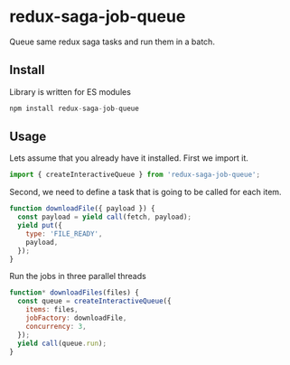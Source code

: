 # redux-saga-job-queue

Queue same redux saga tasks and run them in a batch.

## Install

Library is written for ES modules

```javascript
npm install redux-saga-job-queue
```

## Usage

Lets assume that you already have it installed. First we import it.

```javascript
import { createInteractiveQueue } from 'redux-saga-job-queue';
```

Second, we need to define a task that is going to be called for each item.

```javascript
function downloadFile({ payload }) {
  const payload = yield call(fetch, payload);
  yield put({
    type: 'FILE_READY',
    payload,
  });
}
```

Run the jobs in three parallel threads

```javascript
function* downloadFiles(files) {
  const queue = createInteractiveQueue({
    items: files,
    jobFactory: downloadFile,
    concurrency: 3,
  });
  yield call(queue.run);
}
```
